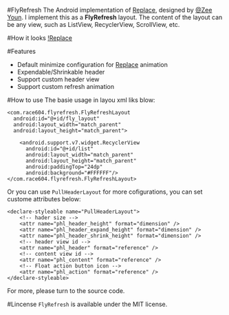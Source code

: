 #FlyRefresh
The Android implementation of [Replace](https://dribbble.com/shots/2067564-Replace), designed by [@Zee Youn](https://dribbble.com/zeeyoung).
I implement this as a **FlyRefresh** layout. The content of the layout can be any view, such as ListView, RecyclerView, ScrollView, etc.

#How it looks
[!Replace](./flyrefresh.gif)

#Features
* Default minimize configuration for [Replace](https://dribbble.com/shots/2067564-Replace) animation
* Expendable/Shrinkable header
* Support custom header view
* Support custom refresh animation

#How to use
The basie usage in layou xml liks blow:

    <com.race604.flyrefresh.FlyRefreshLayout
      android:id="@+id/fly_layout"
      android:layout_width="match_parent"
      android:layout_height="match_parent">

        <android.support.v7.widget.RecyclerView
          android:id="@+id/list"
          android:layout_width="match_parent"
          android:layout_height="match_parent"
          android:paddingTop="24dp"
          android:background="#FFFFFF"/>
    </com.race604.flyrefresh.FlyRefreshLayout>

Or you can use `PullHeaderLayout` for more cofigurations, you can set custome attributes below:

    <declare-styleable name="PullHeaderLayout">
        <!-- hader size -->
        <attr name="phl_header_height" format="dimension" />
        <attr name="phl_header_expand_height" format="dimension" />
        <attr name="phl_header_shrink_height" format="dimension" />
        <!-- header view id -->
        <attr name="phl_header" format="reference" />
        <!-- content view id -->
        <attr name="phl_content" format="reference" />
        <!-- Float action button icon -->
        <attr name="phl_action" format="reference" />
    </declare-styleable>

For more, please turn to the source code.

#Lincense
`FlyRefresh` is available under the MIT license.
